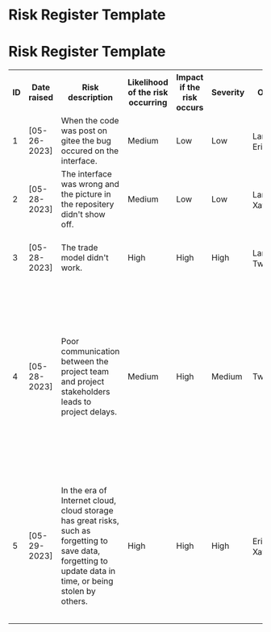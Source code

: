 ﻿# Risk Register Template
<h1>Risk Register Template</h1>
<table>
	<tr>
		<th>ID</th>
		<th>Date raised</th>
		<th>Risk description</th>
		<th>Likelihood of the risk occurring</th>
		<th>Impact if the risk occurs</th>
		<th>Severity</th>
		<th>Owner</th>
		<th>Mitigating action</th>
		<th>Status</th>
		<th>Useful resources</th>
	</tr>
	<tr>
		<td>1</td>
		<td>[05-26-2023]</td>
		<td>When the code was post on gitee the bug occured on the interface. </td>
		<td>Medium</td>
		<td>Low</td>
		<td>Low</td>
		<td>Lareina、Eric</td>
		<td>Review the code and debug</td>
		<td>Open</td>
		<td>[html learning](https://www.w3schools.com/html/)</td>
	</tr>
	<tr>
		<td>2</td>
		<td>[05-28-2023]</td>
		<td>The interface was wrong and the picture in the repositery didn't show off.</td>
		<td>Medium</td>
		<td>Low</td>
		<td>Low</td>
		<td>Lareina、Xavier</td>
		<td>Review the code and debug and repost the picture</td>
		<td>Open</td>
		<td>[Java learning](https://www.w3schools.com/java/)</td>
	</tr>
	<tr>
		<td>3</td>
		<td>[05-28-2023]</td>
		<td>The trade model didn't work.</td>
		<td>High</td>
		<td>High</td>
		<td>High</td>
		<td>Lareina、Twilight</td>
		<td>Review the code and debug and check the server</td>
		<td>Open</td>
		<td>[html learning](https://www.w3schools.com/html/)</td>
	</tr>
		<tr>
		<td>4</td>
		<td>[05-28-2023]</td>
		<td>Poor communication between the project team and project stakeholders leads to project delays.</td>
		<td>Medium</td>
		<td>High</td>
		<td>Medium</td>
		<td>Twilight</td>
		<td>In project construction, pay attention to their communication methods. Reach an agreement with the project stakeholders to set a fixed time for communication. So as not to delay the effective progress of the project.</td>
		<td>Open</td>
		<td>[浅谈项目沟通]( https://zhuanlan.zhihu.com/p/542855136)</td>
	</tr>
	<tr>
		<td>5</td>
		<td>[05-29-2023]</td>
		<td>In the era of Internet cloud, cloud storage has great risks, such as forgetting to save data, forgetting to update data in time, or being stolen by others.</td>
		<td>High</td>
		<td>High</td>
		<td>High</td>
		<td>Eric、Xavier</td>
		<td>A hard disk should be prepared for data backup to prevent data loss. Secondly, regular security detection and maintenance should be carried out for cloud storage accounts to avoid firewall problems.</td>
		<td>Open</td>
		<td>[电子数据证据保存的重要性]( https://www.sohu.com/a/277876275_120000241)</td>
	</tr>
	</table>
		
		
			 
		
		
		

